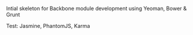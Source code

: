 Intial skeleton for Backbone module development using Yeoman, Bower & Grunt

Test: Jasmine, PhantomJS, Karma 